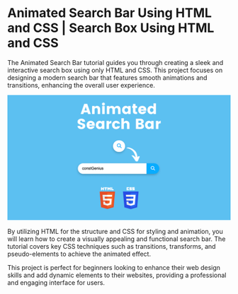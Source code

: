 # Animated Search Bar Using HTML and CSS | Search Box Using HTML and CSS

The Animated Search Bar tutorial guides you through creating a sleek and interactive search box using only HTML and CSS. This project focuses on designing a modern search bar that features smooth animations and transitions, enhancing the overall user experience.

![Animated Search Bar](SearchBar.png)

By utilizing HTML for the structure and CSS for styling and animation, you will learn how to create a visually appealing and functional search bar. The tutorial covers key CSS techniques such as transitions, transforms, and pseudo-elements to achieve the animated effect.

This project is perfect for beginners looking to enhance their web design skills and add dynamic elements to their websites, providing a professional and engaging interface for users.